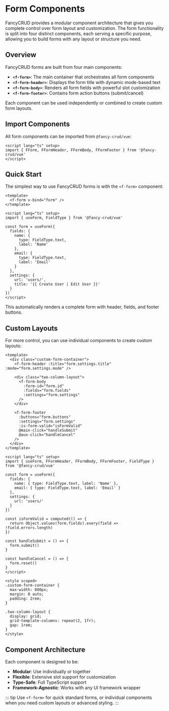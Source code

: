 # Form Components

FancyCRUD provides a modular component architecture that gives you complete control over form layout and customization. The form functionality is split into four distinct components, each serving a specific purpose, allowing you to build forms with any layout or structure you need.

## Overview

FancyCRUD forms are built from four main components:

- **`<f-form>`**: The main container that orchestrates all form components
- **`<f-form-header>`**: Displays the form title with dynamic mode-based text
- **`<f-form-body>`**: Renders all form fields with powerful slot customization
- **`<f-form-footer>`**: Contains form action buttons (submit/cancel)

Each component can be used independently or combined to create custom form layouts.

## Import Components

All form components can be imported from `@fancy-crud/vue`:

```vue
<script lang="ts" setup>
import { FForm, FFormHeader, FFormBody, FFormFooter } from '@fancy-crud/vue'
</script>
```

## Quick Start

The simplest way to use FancyCRUD forms is with the `<f-form>` component:

```vue
<template>
  <f-form v-bind="form" />
</template>

<script lang="ts" setup>
import { useForm, FieldType } from '@fancy-crud/vue'

const form = useForm({
  fields: {
    name: {
      type: FieldType.text,
      label: 'Name'
    },
    email: {
      type: FieldType.text,
      label: 'Email'
    }
  },
  settings: {
    url: 'users/',
    title: '{{ Create User | Edit User }}'
  }
})
</script>
```

This automatically renders a complete form with header, fields, and footer buttons.

## Custom Layouts

For more control, you can use individual components to create custom layouts:

```vue
<template>
  <div class="custom-form-container">
    <f-form-header :title="form.settings.title" :mode="form.settings.mode" />
    
    <div class="two-column-layout">
      <f-form-body
        :form-id="form.id"
        :fields="form.fields"
        :settings="form.settings"
      />
    </div>
    
    <f-form-footer
      :buttons="form.buttons"
      :settings="form.settings"
      :is-form-valid="isFormValid"
      @main-click="handleSubmit"
      @aux-click="handleCancel"
    />
  </div>
</template>

<script lang="ts" setup>
import { useForm, FFormHeader, FFormBody, FFormFooter, FieldType } from '@fancy-crud/vue'

const form = useForm({
  fields: {
    name: { type: FieldType.text, label: 'Name' },
    email: { type: FieldType.text, label: 'Email' }
  },
  settings: {
    url: 'users/'
  }
})

const isFormValid = computed(() => {
  return Object.values(form.fields).every(field => !field.errors.length)
})

const handleSubmit = () => {
  form.submit()
}

const handleCancel = () => {
  form.reset()
}
</script>

<style scoped>
.custom-form-container {
  max-width: 800px;
  margin: 0 auto;
  padding: 2rem;
}

.two-column-layout {
  display: grid;
  grid-template-columns: repeat(2, 1fr);
  gap: 1rem;
}
</style>
```

## Component Architecture

Each component is designed to be:
- **Modular**: Use individually or together
- **Flexible**: Extensive slot support for customization
- **Type-Safe**: Full TypeScript support
- **Framework-Agnostic**: Works with any UI framework wrapper

::: tip
Use `<f-form>` for quick standard forms, or individual components when you need custom layouts or advanced styling.
:::

<!--@include: ./form-header.md -->

<!--@include: ./form-body.md -->

<!--@include: ./form-footer.md -->

<!--@include: ./form-container.md -->
